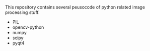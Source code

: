This repository contains several peusocode of python related image processing stuff.

- PIL 
- opencv-python 
- numpy 
- scipy 
- pyqt4

